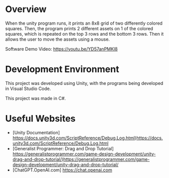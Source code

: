 # Overview

When the unity program runs, it prints an 8x8 grid of two differently colored squares.
Then, the program prints 2 different assets on 1 of the colored squares, which is repeated on the top
3 rows and the bottom 3 rows.
Then it allows the user to move the assets using a mouse.

Software Demo Video: https://youtu.be/YD57anPMKl8

# Development Environment

This project was developed using Unity, with the programs being developed in Visual Studio Code.

This project was made in C#.

# Useful Websites

* [Unity Documentation] https://docs.unity3d.com/ScriptReference/Debug.Log.html)https://docs.unity3d.com/ScriptReference/Debug.Log.html
* [Generalist Programmer: Drag and Drop Tutorial] https://generalistprogrammer.com/game-design-development/unity-drag-and-drop-tutorial/)https://generalistprogrammer.com/game-design-development/unity-drag-and-drop-tutorial/
* [ChatGPT.OpenAI.com] https://chat.openai.com
